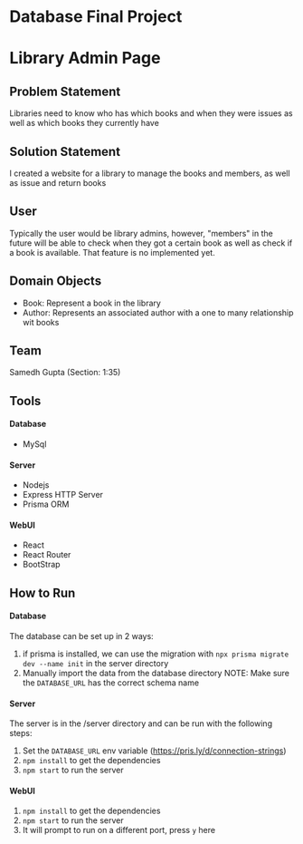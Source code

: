 # Database Final Project

# Library Admin Page

## Problem Statement
Libraries need to know who has which books and when they were issues as well as
which books they currently have

## Solution Statement
I created a website for a library to manage the books and members, as well 
as issue and return books

## User
Typically the user would be library admins, however, "members" in the future 
will be able to check when they got a certain book as well as check if a book is
available. That feature is no implemented yet.

## Domain Objects
 - Book: Represent a book in the library
 - Author: Represents an associated author with a one to many relationship wit
   books

## Team
Samedh Gupta (Section: 1:35)

## Tools

#### Database
 - MySql

#### Server
 - Nodejs
 - Express HTTP Server
 - Prisma ORM

#### WebUI
 - React
 - React Router
 - BootStrap

## How to Run

#### Database
The database can be set up in 2 ways:
1. if prisma is installed, we can use the migration with `npx prisma migrate dev --name init` in the server directory
2. Manually import the data from the database directory
NOTE: Make sure the `DATABASE_URL` has the correct schema name

#### Server
The server is in the /server directory and can be run with the following steps:
1. Set the `DATABASE_URL` env variable (https://pris.ly/d/connection-strings)
2. `npm install` to get the dependencies
3. `npm start` to run the server 

#### WebUI
1. `npm install` to get the dependencies
2. `npm start` to run the server 
3. It will prompt to run on a different port, press `y` here



